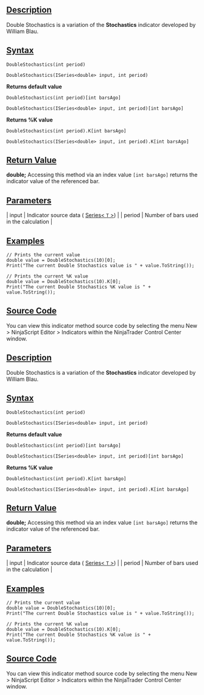 ## [Description](https://developer.ninjatrader.com/docs/desktop/double_stochastics\#description)

Double Stochastics is a variation of the **Stochastics** indicator developed by William Blau.

## [Syntax](https://developer.ninjatrader.com/docs/desktop/double_stochastics\#syntax)

`DoubleStochastics(int period)`

`DoubleStochastics(ISeries<double> input, int period)`

**Returns default value**

`DoubleStochastics(int period)[int barsAgo]`

`DoubleStochastics(ISeries<double> input, int period)[int barsAgo]`

**Returns %K value**

`DoubleStochastics(int period).K[int barsAgo]`

`DoubleStochastics(ISeries<double> input, int period).K[int barsAgo]`

## [Return Value](https://developer.ninjatrader.com/docs/desktop/double_stochastics\#return-value)

**double;** Accessing this method via an index value `[int barsAgo]` returns the indicator value of the referenced bar.

## [Parameters](https://developer.ninjatrader.com/docs/desktop/double_stochastics\#parameters)

| input | Indicator source data ( [Series< `T` >](https://developer.ninjatrader.com/docs/desktop/seriest)) |
| period | Number of bars used in the calculation |

## [Examples](https://developer.ninjatrader.com/docs/desktop/double_stochastics\#examples)

```jsx-150469391 csharp
// Prints the current value
double value = DoubleStochastics(10)[0];
Print("The current Double Stochastics value is " + value.ToString());

// Prints the current %K value
double value = DoubleStochastics(10).K[0];
Print("The current Double Stochastics %K value is " + value.ToString());

```

## [Source Code](https://developer.ninjatrader.com/docs/desktop/double_stochastics\#source-code)

You can view this indicator method source code by selecting the menu New > NinjaScript Editor > Indicators within the NinjaTrader Control Center window.

## [Description](https://developer.ninjatrader.com/docs/desktop/double_stochastics\#description)

Double Stochastics is a variation of the **Stochastics** indicator developed by William Blau.

## [Syntax](https://developer.ninjatrader.com/docs/desktop/double_stochastics\#syntax)

`DoubleStochastics(int period)`

`DoubleStochastics(ISeries<double> input, int period)`

**Returns default value**

`DoubleStochastics(int period)[int barsAgo]`

`DoubleStochastics(ISeries<double> input, int period)[int barsAgo]`

**Returns %K value**

`DoubleStochastics(int period).K[int barsAgo]`

`DoubleStochastics(ISeries<double> input, int period).K[int barsAgo]`

## [Return Value](https://developer.ninjatrader.com/docs/desktop/double_stochastics\#return-value)

**double;** Accessing this method via an index value `[int barsAgo]` returns the indicator value of the referenced bar.

## [Parameters](https://developer.ninjatrader.com/docs/desktop/double_stochastics\#parameters)

| input | Indicator source data ( [Series< `T` >](https://developer.ninjatrader.com/docs/desktop/seriest)) |
| period | Number of bars used in the calculation |

## [Examples](https://developer.ninjatrader.com/docs/desktop/double_stochastics\#examples)

```jsx-150469391 csharp
// Prints the current value
double value = DoubleStochastics(10)[0];
Print("The current Double Stochastics value is " + value.ToString());

// Prints the current %K value
double value = DoubleStochastics(10).K[0];
Print("The current Double Stochastics %K value is " + value.ToString());

```

## [Source Code](https://developer.ninjatrader.com/docs/desktop/double_stochastics\#source-code)

You can view this indicator method source code by selecting the menu New > NinjaScript Editor > Indicators within the NinjaTrader Control Center window.